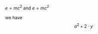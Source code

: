 <head>
    <script src="https://cdn.mathjax.org/mathjax/latest/MathJax.js?config=TeX-AMS-MML_HTMLorMML" type="text/javascript"></script>
    <script type="text/x-mathjax-config">
        MathJax.Hub.Config({
            tex2jax: {
            skipTags: ['script', 'noscript', 'style', 'textarea', 'pre'],
            inlineMath: [ ['$','$'], ['\\(','\\)'] ],
            displayMath: [ ['$$','$$'], ['\[','\]'] ]
            }
        });
    </script>
</head>

$e = mc^2$ and $e = mc^2$

we have
$$a^2+2\cdot y $$
